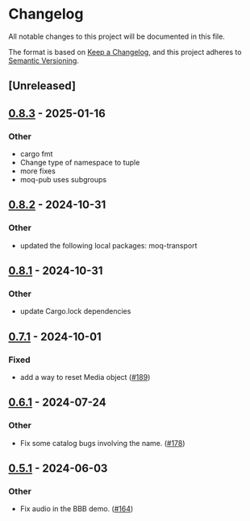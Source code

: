 # Changelog
All notable changes to this project will be documented in this file.

The format is based on [Keep a Changelog](https://keepachangelog.com/en/1.0.0/),
and this project adheres to [Semantic Versioning](https://semver.org/spec/v2.0.0.html).

## [Unreleased]

## [0.8.3](https://github.com/englishm/moq-rs/compare/moq-pub-v0.8.2...moq-pub-v0.8.3) - 2025-01-16

### Other

- cargo fmt
- Change type of namespace to tuple
- more fixes
- moq-pub uses subgroups

## [0.8.2](https://github.com/englishm/moq-rs/compare/moq-pub-v0.8.1...moq-pub-v0.8.2) - 2024-10-31

### Other

- updated the following local packages: moq-transport

## [0.8.1](https://github.com/englishm/moq-rs/compare/moq-pub-v0.8.0...moq-pub-v0.8.1) - 2024-10-31

### Other

- update Cargo.lock dependencies

## [0.7.1](https://github.com/kixelated/moq-rs/compare/moq-pub-v0.7.0...moq-pub-v0.7.1) - 2024-10-01

### Fixed

- add a way to reset Media object ([#189](https://github.com/kixelated/moq-rs/pull/189))

## [0.6.1](https://github.com/kixelated/moq-rs/compare/moq-pub-v0.6.0...moq-pub-v0.6.1) - 2024-07-24

### Other
- Fix some catalog bugs involving the name. ([#178](https://github.com/kixelated/moq-rs/pull/178))

## [0.5.1](https://github.com/kixelated/moq-rs/compare/moq-pub-v0.5.0...moq-pub-v0.5.1) - 2024-06-03

### Other
- Fix audio in the BBB demo. ([#164](https://github.com/kixelated/moq-rs/pull/164))
